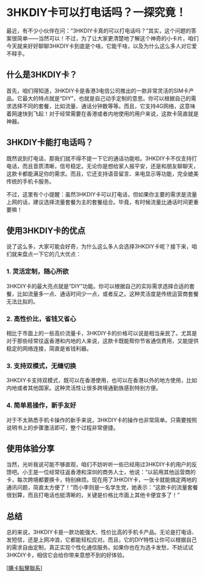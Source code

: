 # 3HKDIY卡可以打电话吗？一探究竟！

最近，有不少小伙伴在问：“3HKDIY卡真的可以打电话吗？”其实，这个问题的答案很简单——当然可以！不过，为了让大家更清楚地了解这个神奇的小卡片，咱们今天就来好好聊聊3HKDIY卡到底是个啥，它能干啥，以及为什么这么多人对它爱不释手。

## 什么是3HKDIY卡？

首先，咱们得知道，3HKDIY卡是香港3电信公司推出的一款非常灵活的SIM卡产品。它最大的特点就是“DIY”，也就是自己动手定制的意思。你可以根据自己的需求选择不同的套餐，比如流量、通话分钟数等等。而且，它支持4G网络，这意味着网速快到飞起！对于经常需要在香港或者内地使用的用户来说，这款卡简直就是神器。

## 3HKDIY卡能打电话吗？

既然说到打电话，那我们就不得不提一下它的通话功能啦。3HKDIY卡不仅支持打电话，而且音质清晰，信号稳定。无论你是想给家人报平安，还是和朋友聊聊天，这款卡都能满足你的需求。而且，它还支持语音留言、来电显示等功能，完全媲美传统的手机卡服务。

不过，这里有个小提醒：虽然3HKDIY卡可以打电话，但如果你主要的需求是流量上网的话，建议选择流量套餐为主的套餐组合。毕竟，有时候流量比通话时间更重要嘛！

## 使用3HKDIY卡的优点

说了这么多，大家可能会好奇，为什么这么多人会选择3HKDIY卡呢？接下来，咱们就来盘点一下它的几大优点：

### 1. 灵活定制，随心所欲

3HKDIY卡的最大亮点就是“DIY”功能。你可以根据自己的实际需求选择合适的套餐，比如流量多一点、通话时间少一点，或者反之。这种灵活度是传统运营商套餐无法比拟的。

### 2. 高性价比，省钱又省心

相比于市面上的一些高价流量卡，3HKDIY卡的价格可以说是相当亲民了。尤其是对于那些经常往返香港和内地的人来说，这款卡既能帮你节省通信费用，又能提供稳定的网络连接，简直是省钱利器。

### 3. 支持双模式，无缝切换

3HKDIY卡支持双模式，既可以在香港使用，也可以在香港以外的地方使用，比如内地或者其他国家。这种灵活性让很多跨境通勤族感到特别方便。

### 4. 简单易操作，新手友好

对于不太熟悉手机卡操作的新手来说，3HKDIY卡的操作也非常简单。只需要按照说明书上的步骤激活即可，整个过程非常便捷。

## 使用体验分享

当然，光听我说可能不够直观，咱们不妨听听一些已经用过3HKDIY卡的用户的反馈吧。小王是一位经常往返香港和深圳的商务人士，他说：“以前用其他运营商的卡，每次跨境都要换卡，特别麻烦。现在用了3HKDIY卡，一张卡就能搞定两地的通讯问题，简直太方便了！”而小李则是一名学生党，她表示：“这款卡的流量套餐很划算，而且打电话也挺清晰的，关键是价格比市面上其他卡便宜多了！”

## 总结

总的来说，3HKDIY卡是一款功能强大、性价比高的手机卡产品。无论是打电话、发短信，还是上网冲浪，它都能轻松应对。而且，它的DIY特性让你可以根据自己的需求自由定制，真正实现个性化通信服务。如果你也在为选卡发愁，不妨试试3HKDIY卡，相信它会给你带来意想不到的好体验。

[[購卡點擊聯系](https://t.me/s/esim1088)]